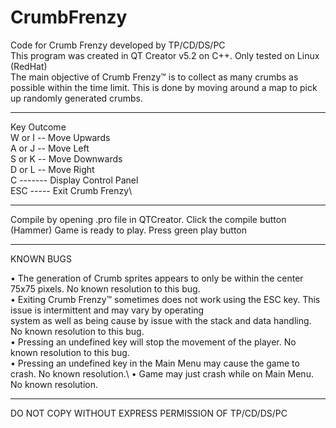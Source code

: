 # CrumbFrenzy
Code for Crumb Frenzy developed by TP/CD/DS/PC\
This program was created in QT Creator v5.2 on C++. Only tested on Linux (RedHat)\
The main objective of Crumb Frenzy™ is to collect as many crumbs as possible within the time limit. This is done by moving around a map to pick up randomly generated crumbs.
____________
Key  Outcome\
W or I -- Move Upwards\
A or J -- Move Left\
S or K -- Move Downwards\
D or L -- Move Right\
C	------- Display Control Panel\
ESC	----- Exit Crumb Frenzy\
____________

Compile by opening .pro file in QTCreator. Click the compile button (Hammer)
Game is ready to play. Press green play button
____________
KNOWN BUGS

•	The generation of Crumb sprites appears to only be within the center 75x75 pixels. No known resolution to this bug.\
•	Exiting Crumb Frenzy™ sometimes does not work using the ESC key. This issue is intermittent and may vary by operating\
  system as well as being cause by issue with the stack and data handling. No known resolution to this bug.\
•	Pressing an undefined key will stop the movement of the player. No known resolution to this bug.\
•	Pressing an undefined key in the Main Menu may cause the game to crash. No known resolution.\ 
•	Game may just crash while on Main Menu. No known resolution. 

_____________
DO NOT COPY WITHOUT EXPRESS PERMISSION OF TP/CD/DS/PC
